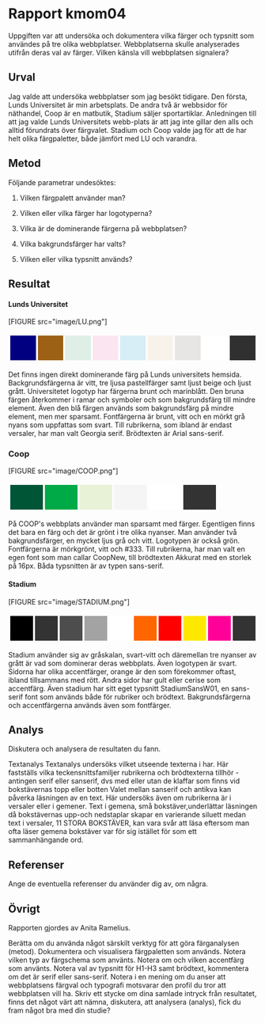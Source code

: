 ---
---
Rapport kmom04
=========================

Uppgiften var att undersöka och dokumentera vilka färger och typsnitt som användes på tre olika webbplatser.
Webbplatserna skulle analyserades utifrån deras val av färger. Vilken känsla vill webbplatsen signalera?


Urval
-----------------------

Jag valde att undersöka webbplatser som jag besökt tidigare. Den första, Lunds Universitet är min arbetsplats.
De andra två är webbsidor för näthandel, Coop är en matbutik, Stadium säljer sportartiklar. Anledningen till
att jag valde Lunds Universitets webb-plats är att jag inte gillar den alls och alltid förundrats över färgvalet.
Stadium och Coop valde jag för att de har helt olika färgpaletter, både jämfört med LU och varandra.



Metod
-----------------------

Följande parametrar undesöktes:

1. Vilken färgpalett använder man?

2. Vilken eller vilka färger har logotyperna?

3. Vilka är de dominerande färgerna på webbplatsen?

4. Vilka bakgrundsfärger har valts?

7. Vilken eller vilka typsnitt används?



Resultat
-----------------------


#### Lunds Universitet
[FIGURE src="image/LU.png"]

<table style="border-spacing: 4px; border-collapse: separate">
<tr>
<td style="height: 50px; width: 50px; background-color: navy">
<td style="height: 50px; width: 50px; background-color: #9c6114">
<td style="height: 50px; width: 50px; background-color: #dfefe8">
<td style="height: 50px; width: 50px; background-color: #fbe5f0;">
<td style="height: 50px; width: 50px; background-color: #d7eef7;">
<td style="height: 50px; width: 50px; background-color: #f8f3ea;">
<td style="height: 50px; width: 50px; background-color: #e8e6e4;">
<td style="height: 50px; width: 50px; background-color: #fff;">
<td style="height: 50px; width: 50px; background-color: #303030;">
</tr>
</table>

Det finns ingen direkt dominerande färg på Lunds universitets hemsida. Backgrundsfärgerna är vitt,
tre ljusa pastellfärger samt ljust beige och ljust grått. Universitetet logotyp har färgerna brunt
och marinblått. Den bruna färgen återkommer i ramar och symboler och som bakgrundsfärg till mindre
element. Även den blå färgen används som bakgrundsfärg på mindre element, men mer sparsamt.
Fontfärgerna är brunt, vitt och en mörkt grå nyans som uppfattas som svart. Till rubrikerna, som
ibland är endast versaler, har man valt Georgia serif. Brödtexten är Arial sans-serif.



### Coop
[FIGURE src="image/COOP.png"]

<table style="border-spacing: 4px; border-collapse: separate">
<tr>
<td style="height: 50px; width: 50px; background-color: #005537;">
<td style="height: 50px; width: 50px; background-color: #00aa46;">
<td style="height: 50px; width: 50px; background-color: #e8f2d7;">
<td style="height: 50px; width: 50px; background-color: #f5f5f5;">
<td style="height: 50px; width: 50px; background-color: #fff;">
<td style="height: 50px; width: 50px; background-color: #333;">
</tr>
</table>

På COOP's webbplats använder man sparsamt med färger. Egentligen finns det bara en färg och det är grönt
i tre olika nyanser. Man använder två bakgrundsfärger, en mycket ljus grå och vitt. Logotypen är också grön.
Fontfärgerna är mörkgrönt, vitt och #333. Till rubrikerna, har man valt en egen font som man callar CoopNew,
till brödtexten Akkurat med en storlek på 16px. Båda typsnitten är av typen sans-serif.


#### Stadium
[FIGURE src="image/STADIUM.png"]

<table style="border-spacing: 4px; border-collapse: separate">
<tr>
<td style="height: 50px; width: 50px; background-color: #000;">
<td style="height: 50px; width: 50px; background-color: #333;">
<td style="height: 50px; width: 50px; background-color: #4d4d4d;">
<td style="height: 50px; width: 50px; background-color: #a3a3a3;">
<td style="height: 50px; width: 50px; background-color: #fff;">
<td style="height: 50px; width: 50px; background-color: #f60;">
<td style="height: 50px; width: 50px; background-color: red;">
<td style="height: 50px; width: 50px; background-color: #ffe800;">
<td style="height: 50px; width: 50px; background-color: #f09;">
<td style="height: 50px; width: 50px; background-color: #333;">
</tr>
</table>

Stadium använder sig av gråskalan, svart-vitt och däremellan tre nyanser av grått är vad som dominerar
deras webbplats. Även logotypen är svart. Sidorna har olika accentfärger, orange är den som förekommer
oftast, ibland tillsammans med rött. Andra sidor har gult eller cerise som accentfärg. Även stadium har
sitt eget typsnitt StadiumSansW01, en sans-serif font som används både för rubriker och brödtext.
Bakgrundsfärgerna och accentfärgerna används även som fontfärger.



Analys
-----------------------

Diskutera och analysera de resultaten du fann.

Textanalys
Textanalys undersöks vilket utseende texterna i har.
Här fastställs vilka teckensnittsfamiljer rubrikerna och brödtexterna tillhör -antingen serif eller sanserif,
dvs med eller utan de klaffar som finns vid bokstävernas topp eller botten
Valet mellan sanserif och antikva kan påverka läsningen av en text.
Här undersöks även om rubrikerna är i versaler eller i gemener.
Text i gemena, små bokstäver,underlättar läsningen då bokstävernas upp-och nedstaplar skapar en varierande siluett medan text i versaler,
11 STORA BOKSTÄVER, kan vara svår att läsa eftersom man ofta läser gemena bokstäver var för sig istället för som ett sammanhängande ord.



Referenser
-----------------------

Ange de eventuella referenser du använder dig av, om några.

Övrigt
-----------------------

Rapporten gjordes av Anita Ramelius.






Berätta om du använda något särskilt verktyg för att göra färganalysen (metod).
Dokumentera och visualisera färgpaletten som används.
Notera vilken typ av färgschema som använts.
Notera om och vilken accentfärg som använts.
Notera val av typsnitt för H1-H3 samt brödtext, kommentera om det är serif eller sans-serif.
Notera i en mening om du anser att webbplatsens färgval och typografi motsvarar den profil du tror att webbplatsen vill ha.
Skriv ett stycke om dina samlade intryck från resultatet, finns det något värt att nämna, diskutera, att analysera (analys), fick du fram något bra med din studie?